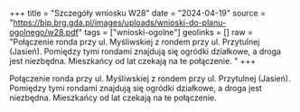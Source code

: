 +++
title = "Szczegóły wniosku W28"
date = "2024-04-19"
source = "https://bip.brg.gda.pl/images/uploads/wnioski-do-planu-ogolnego/w28.pdf"
tags = ["wnioski-ogolne"]
geolinks = []
raw = "Połączenie ronda przy ul. Myśliwskiej z rondem przy ul. Przytulnej (Jasień). Pomiędzy tymi rondami znajdują się ogródki działkowe, a droga jest niezbędna. Mieszkańcy od lat czekają na te połączenie. "
+++

Połączenie ronda przy ul. Myśliwskiej z rondem przy ul. Przytulnej (Jasień). Pomiędzy
tymi rondami znajdują się ogródki działkowe, a droga jest niezbędna. Mieszkańcy od lat czekają
na te połączenie.



